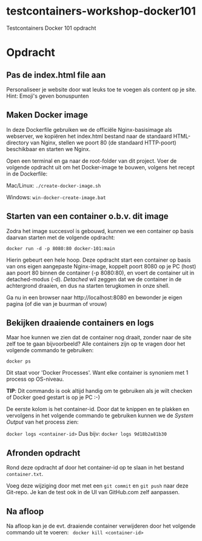 # testcontainers-workshop-docker101
Testcontainers Docker 101 opdracht

# Opdracht

## Pas de index.html file aan
Personaliseer je website door wat leuks toe te voegen als content op je site.
Hint: Emoji's geven bonuspunten

## Maken Docker image

In deze Dockerfile gebruiken we de officiële Nginx-basisimage als webserver, we kopiëren het index.html bestand naar de standaard HTML-directory van Nginx, stellen we poort 80 (de standaard HTTP-poort) beschikbaar en starten we Nginx.

Open een terminal en ga naar de root-folder van dit project.
Voer de volgende opdracht uit om het Docker-image te bouwen, volgens het recept in de Dockerfile:

Mac/Linux: 
``./create-docker-image.sh``

Windows: 
``win-docker-create-image.bat``

## Starten van een container o.b.v. dit image
Zodra het image succesvol is gebouwd, kunnen we een container op basis daarvan starten met de volgende opdracht:

``docker run -d -p 8080:80 docker-101:main``

Hierin gebeurt een hele hoop. Deze opdracht start een container op basis van ons eigen aangepaste Nginx-image, koppelt poort 8080 op je PC (host) aan poort 80 binnen de container (-p 8080:80), en voert de container uit in detached-modus (-d).
_Detached_ wil zeggen dat we de container in de achtergrond draaien, en dus na starten terugkomen in onze shell.

Ga nu in een browser naar http://localhost:8080 en bewonder je eigen pagina (of die van je buurman of vrouw)

## Bekijken draaiende containers en logs

Maar hoe kunnen we zien dat de container nog draait, zonder naar de site zelf toe te gaan bijvoorbeeld?
Alle containers zijn op te vragen door het volgende commando te gebruiken:

``docker ps``

Dit staat voor 'Docker Processes'. Want elke container is synoniem met 1 process op OS-niveau.

**TIP**: Dit commando is ook altijd handig om te gebruiken als je wilt checken of Docker goed gestart is op je PC :-)

De eerste kolom is het container-id. Door dat te knippen en te plakken en vervolgens in het volgende commando
te gebruiken kunnen we de _System Output_ van het process zien:

``docker logs <container-id>``
Dus bijv:
``docker logs 9d18b2a81b30``

## Afronden opdracht
Rond deze opdracht af door het container-id op te slaan in het bestand ``container.txt``.

Voeg deze wijziging door met met een ``git commit`` en ``git push`` naar deze Git-repo. Je kan de test ook in de UI
van GitHub.com zelf aanpassen.

## Na afloop
Na afloop kan je de evt. draaiende container verwijderen door het volgende commando uit te voeren:
`` docker kill <container-id>``
